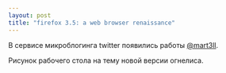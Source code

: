 ```yaml
--- 
layout: post
title: "firefox 3.5: a web browser renaissance"
---
```

В сервисе микроблогинга twitter появились работы <a href="http://twitter.com/mart3ll" rel="nofollow">@mart3ll</a>.

Рисунок рабочего стола на тему новой версии огнелиса.

<a href="http://static.juev.ru/2009/07/ff35fs.jpg" id="lightbox"><img
src="http://static.juev.ru/2009/07/ff35fs.th.jpg" border="0" alt="" class="aligncenter"></a>
